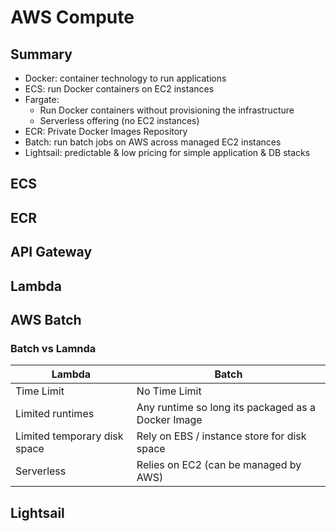 # AWS Compute

## Summary 
- Docker: container technology to run applications
- ECS: run Docker containers on EC2 instances
- Fargate:
  - Run Docker containers without provisioning the infrastructure
  - Serverless offering (no EC2 instances)
- ECR: Private Docker Images Repository
- Batch: run batch jobs on AWS across managed EC2 instances
- Lightsail: predictable & low pricing for simple application & DB stacks

## ECS

## ECR

## API Gateway

## Lambda

## AWS Batch

### Batch vs Lamnda

| Lambda | Batch |
| ------ | ----- |
| Time Limit | No Time Limit |
| Limited runtimes | Any runtime so long its packaged as a Docker Image |
| Limited temporary disk space | Rely on EBS / instance store for disk space |
| Serverless | Relies on EC2 (can be managed by AWS) |

## Lightsail
